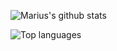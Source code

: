 ![Marius's github stats](https://github-readme-stats.vercel.app/api?username=mmargowski&count_private=true&show_icons=true)

![Top languages](https://github-readme-stats.vercel.app/api/top-langs/?username=mmargowski&hide=DIGITAL%20COMMAND%20LANGUAGE&layout=compact&show_icons=true)

